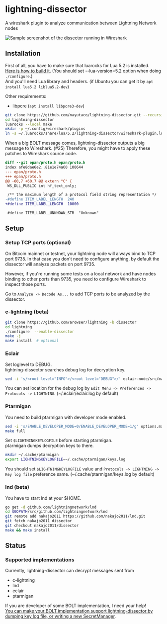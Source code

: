 # lightning-dissector

A wireshark plugin to analyze communication between Lightning Network nodes

![Sample screenshot of the dissector running in Wireshark](https://user-images.githubusercontent.com/12756700/45472759-1b79fe00-b770-11e8-812b-f73e8cd18ab6.png)

## Installation

First of all, you have to make sure that luarocks for Lua 5.2 is installed.  
[Here is how to build it](https://github.com/luarocks/luarocks/wiki/Installation-instructions-for-Unix). (You should set --lua-version=5.2 option when doing `./configure`.)  
And you'll need Lua library and headers. (if Ubuntu you can get it by `apt install lua5.2 liblua5.2-dev`)

Other requirements:

- libpcre (`apt install libpcre3-dev`)

```bash
git clone https://github.com/nayutaco/lightning-dissector.git --recursive
cd lightning-dissector
luarocks --local make
mkdir -p ~/.config/wireshark/plugins
ln -s ~/.luarocks/share/lua/5.2/lightning-dissector/wireshark-plugin.lua ~/.config/wireshark/plugins/lightning-dissector.lua
```

When a big BOLT message comes, lightning-dissector outputs a big message to Wireshark. (#25)
Therefore, you might have to apply these patches to Wireshark source code.

```diff
diff --git epan/proto.h epan/proto.h
index afe8dae6e2..81e1e74a60 100644
--- epan/proto.h
+++ epan/proto.h
@@ -60,7 +60,7 @@ extern "C" {
 WS_DLL_PUBLIC int hf_text_only;

 /** the maximum length of a protocol field string representation */
-#define ITEM_LABEL_LENGTH  240
+#define ITEM_LABEL_LENGTH  10000

 #define ITEM_LABEL_UNKNOWN_STR  "Unknown"
```

## Setup

### Setup TCP ports (optional)

On Bitcoin mainnet or testnet, your lightning node will always bind to TCP port 9735.
In that case you don't need to configure anything, by default the dissector will analyze packets on port 9735.

However, if you're running some tests on a local network and have nodes binding to other ports than 9735,
you need to configure Wireshark to inspect those ports.

Go to `Analyze -> Decode As...` to add TCP ports to be analyzed by the dissector.

### c-lightning (beta)

```bash
git clone https://github.com/arowser/lightning -b dissector
cd lightning
./configure  --enable-dissector
make -j
make install  # optional
```

### Eclair

Set loglevel to DEBUG.  
lightning-dissector searches debug log for decryption key.

```bash
sed -i 's/<root level="INFO">/<root level="DEBUG">/' eclair-node/src/main/resources/logback.xml
```

You can set location for the debug log by `Edit Menu -> Preferences -> Protocols -> LIGHTNING`. (~/.eclair/eclair.log by default)

### Ptarmigan

You need to build ptarmigan with developer mode enabled.

```bash
sed -i 's/ENABLE_DEVELOPER_MODE=0/ENABLE_DEVELOPER_MODE=1/g' options.mak
make full
```

Set `$LIGHTNINGKEYLOGFILE` before starting ptarmigan.  
ptarmigan dumps decryption keys to there.

```bash
mkdir ~/.cache/ptarmigan
export LIGHTNINGKEYLOGFILE=~/.cache/ptarmigan/keys.log
```

You should set `$LIGHTNINGKEYLOGFILE` value and `Protocols -> LIGHTNING -> Key log file` preference same. (~/.cache/ptarmigan/keys.log by default)

### lnd (beta)

You have to start lnd at your $HOME.

```bash
go get -d github.com/lightningnetwork/lnd
cd $GOPATH/src/github.com/lightningnetwork/lnd
git remote add nakajo2011 https://github.com/nakajo2011/lnd.git
git fetch nakajo2011 dissector
git checkout nakajo2011/dissector
make && make install
```

## Status

### Supported implementations

Currently, lightning-dissector can decrypt messages sent from

- c-lightning
- lnd
- eclair
- ptarmigan

If you are developer of some BOLT implementation, I need your help!  
[You can make your BOLT implementation support lightning-dissector by dumping key log file, or writing a new SecretManager](https://github.com/nayutaco/lightning-dissector/blob/master/CONTRIBUTING.md).
